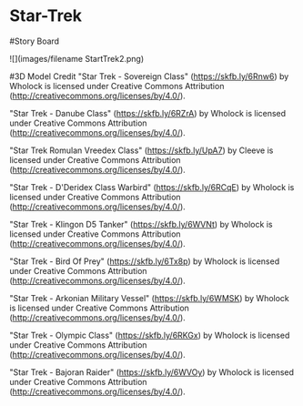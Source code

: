 # Star-Trek

#Story Board

![](images/filename StartTrek2.png)




#3D Model Credit
"Star Trek - Sovereign Class" (https://skfb.ly/6Rnw6) by Wholock is licensed under Creative Commons Attribution (http://creativecommons.org/licenses/by/4.0/).

"Star Trek - Danube Class" (https://skfb.ly/6RZrA) by Wholock is licensed under Creative Commons Attribution (http://creativecommons.org/licenses/by/4.0/).

"Star Trek Romulan Vreedex Class" (https://skfb.ly/UpA7) by Cleeve is licensed under Creative Commons Attribution (http://creativecommons.org/licenses/by/4.0/).

"Star Trek - D'Deridex Class Warbird" (https://skfb.ly/6RCqE) by Wholock is licensed under Creative Commons Attribution (http://creativecommons.org/licenses/by/4.0/).

"Star Trek - Klingon D5 Tanker" (https://skfb.ly/6WVNt) by Wholock is licensed under Creative Commons Attribution (http://creativecommons.org/licenses/by/4.0/).

"Star Trek - Bird Of Prey" (https://skfb.ly/6Tx8p) by Wholock is licensed under Creative Commons Attribution (http://creativecommons.org/licenses/by/4.0/).

"Star Trek - Arkonian Military Vessel" (https://skfb.ly/6WMSK) by Wholock is licensed under Creative Commons Attribution (http://creativecommons.org/licenses/by/4.0/).

"Star Trek - Olympic Class" (https://skfb.ly/6RKGx) by Wholock is licensed under Creative Commons Attribution (http://creativecommons.org/licenses/by/4.0/).

"Star Trek - Bajoran Raider" (https://skfb.ly/6WVOy) by Wholock is licensed under Creative Commons Attribution (http://creativecommons.org/licenses/by/4.0/).
